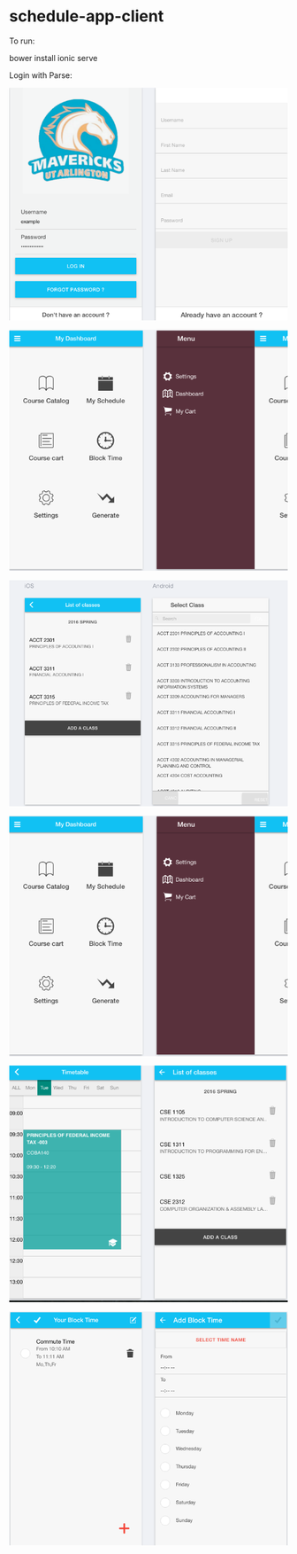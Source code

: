 # schedule-app-client

To run:

bower install
ionic serve


Login with Parse:

![Login](https://github.com/daoanhnhat1995/schedule-app-client/blob/master/screenshots/login.PNG)



![dashboard](https://github.com/daoanhnhat1995/schedule-app-client/blob/master/screenshots/sidemenu.png)


![cart](https://github.com/daoanhnhat1995/schedule-app-client/blob/master/screenshots/cart.PNG)


![Dashboard](https://github.com/daoanhnhat1995/schedule-app-client/blob/master/screenshots/sidemenu.PNG)


![Day-view](https://github.com/daoanhnhat1995/schedule-app-client/blob/master/screenshots/calendar.png)



![Time-view](https://github.com/daoanhnhat1995/schedule-app-client/blob/master/screenshots/time.png)